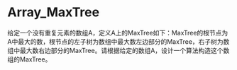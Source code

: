 # Array_MaxTree
给定一个没有重复元素的数组A，定义A上的MaxTree如下：MaxTree的根节点为A中最大的数，根节点的左子树为数组中最大数左边部分的MaxTree，右子树为数组中最大数右边部分的MaxTree。请根据给定的数组A，设计一个算法构造这个数组的MaxTree。
